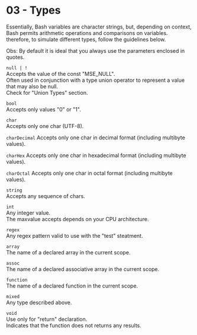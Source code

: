 # 03 - Types

Essentially, Bash variables are character strings, but, depending on context,
Bash permits arithmetic operations and comparisons on variables.
therefore, to simulate different types, follow the guidelines below.

Obs:
By default it is ideal that you always use the parameters enclosed in quotes.


`null | !`  
Accepts the value of the const "MSE_NULL".  
Often used in conjunction with a type union operator to represent a value
that may also be null.  
Check for "Union Types" section.

`bool`  
Accepts only values ​​"0" or "1".

`char`  
Accepts only one char (UTF-8).

`charDecimal`
Accepts only one char in decimal format (including multibyte values).

`charHex`
Accepts only one char in hexadecimal format (including multibyte values).

`charOctal`
Accepts only one char in octal format (including multibyte values).

`string`  
Accepts any sequence of chars.

`int`  
Any integer value.  
The maxvalue accepts depends on your CPU architecture.

`regex`  
Any regex pattern valid to use with the "test" steatment.

`array`  
The name of a declared array in the current scope.

`assoc`  
The name of a declared associative array in the current scope.

`function`  
The name of a declared function in the current scope.

`mixed`  
Any type described above.

`void`  
Use only for "return" declaration.  
Indicates that the function does not returns any results.